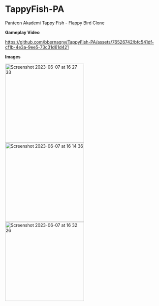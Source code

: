 # TappyFish-PA
Panteon Akademi Tappy Fish - Flappy Bird Clone

**Gameplay Video**

https://github.com/bbernagny/TappyFish-PA/assets/76526742/bfc541df-cf1b-4e3a-9ee5-73c31d61d421

**Images**

<img width="256" alt="Screenshot 2023-06-07 at 16 27 33" src="https://github.com/bbernagny/TappyFish-PA/assets/76526742/47ff03c4-5c20-481a-b6c2-8d56674ea22a">
<img width="256" alt="Screenshot 2023-06-07 at 16 14 36" src="https://github.com/bbernagny/TappyFish-PA/assets/76526742/d17c6e22-4fc8-4ee6-8d66-9f41d0e74951">
<img width="256" alt="Screenshot 2023-06-07 at 16 32 26" src="https://github.com/bbernagny/TappyFish-PA/assets/76526742/0e93b78e-2fb6-4c3b-b278-f005f286dcbd">

